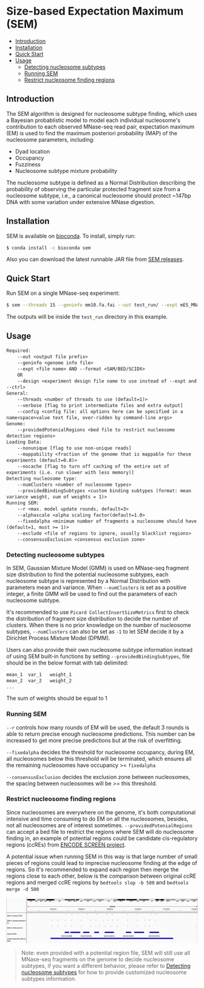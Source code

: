 # Size-based Expectation Maximum (SEM)<a name="sem"></a>

- [Introduction](#intro)
- [Installation](#install)
- [Quick Start](#quick-start)
- [Usage](#usage)
  * [Detecting nucleosome subtypes](#subtype)
  * [Running SEM](#run)
  * [Restrict nucleosome finding regions](#restrict)

## Introduction<a name="intro"></a>

The SEM algorithm is designed for nucleosome subtype finding, which uses a Bayesian probablistic model to model each individual nucleosome's contribution to each observed MNase-seq read pair, expectation maximum (EM) is used to find the maximum posteriori probability (MAP) of the nucleosome parameters, including:

- Dyad location
- Occupancy
- Fuzziness
- Nucleosome subtype mixture probability

The nucleosome subtype is defined as a Normal Distribution describing the probability of observing the particular protected fragment size from a nucleosome subtype, i.e., a canonical nucleosome should protect ~147bp DNA with some variation under extensive MNase digestion.


## Installation<a name="install"></a>

SEM is available on [bioconda](https://bioconda.github.io/). To install, simply run:

```bash
$ conda install -c bioconda sem
```

Also you can download the latest runnable JAR file from [SEM releases](https://github.com/YenLab/SEM/releases).

## Quick Start<a name="quick-start"></a>

Run SEM on a single MNase-seq experiment:

```bash
$ sem --threads 15 --geninfo mm10.fa.fai --out test_run/ --expt mES_MNase-seq.bam --format SAM 
```

The outputs will be inside the `test_run` directory in this example.

## Usage<a name="usage"></a>

```
Required:
	--out <output file prefix>
	--geninfo <genome info file>
	--expt <file name> AND --format <SAM/BED/SCIDX>
	OR
	--design <experiment design file name to use instead of --expt and --ctrl>
General:
	--threads <number of threads to use (default=1)>
	--verbose [flag to print intermediate files and extra output]
	--config <config file: all options here can be specified in a name<space>value text file, over-ridden by command-line args>
Genome:
	--providedPotenialRegions <bed file to restrict nucleosome detection regions> 
Loading Data:
	--nonunique [flag to use non-unique reads]
	--mappability <fraction of the genome that is mappable for these experiments (default=0.8)>
	--nocache [flag to turn off caching of the entire set of experiments (i.e. run slower with less memory)]
Detecting nucleosome type:
	--numClusters <number of nucleosome types> 
	--providedBindingSubtypes <custom binding subtypes (format: mean variance weight, sum of weights = 1)> 
Running SEM:
	--r <max. model update rounds, default=3>
	--alphascale <alpha scaling factor(default=1.0>
	--fixedalpha <minimum number of fragments a nucleosome should have (default=1, must >= 1)>
	--exclude <file of regions to ignore, usually blacklist regions>
	--consensusExclusion <consensus exclusion zone>
```

### Detecting nucleosome subtypes<a name="subtype"></a>

In SEM, Gaussian Mixture Model (GMM) is used on MNase-seq fragment size distribution to find the potential nucleosome subtypes, each nucleosome subtype is represented by a Normal Distribution with parameters mean and variance. When `--numClusters` is set as a positive integer, a finite GMM will be used to find out the parameters of each nucleosome subtype.

It's recommended to use `Picard CollectInsertSizeMetrics` first to check the distribution of fragment size distribution to decide the number of clusters. When there is no prior knowledge on the number of nucleosome subtypes, `--numClusters` can also be set as `-1` to let SEM decide it by a Dirichlet Process Mixture Model (DPMM).

Users can also provide their own nucleosome subtype information instead of using SEM built-in functions by setting `--providedBindingSubtypes`, file should be in the below format with tab delimited:

```
mean_1	var_1	weight_1
mean_2	var_2	weight_2
...
```

The sum of weights should be equal to 1

### Running SEM<a name="run"></a>

`--r` controls how many rounds of EM will be used, the default 3 rounds is able to return precise enough nucleosome predictions. This number can be increased to get more precise predictions but at the risk of overfitting.

`--fixedalpha` decides the threshold for nucleosome occupancy, during EM, all nucleosomes below this threshold will be terminated, which ensures all the remaining nucleosomes have occupancy >= `fixedalpha`

`--consensusExclusion` decides the exclusion zone between nucleosomes, the spacing between nucleosomes will be >= this threshold.

### Restrict nucleosome finding regions<a name="restrict"></a>

Since nucleosomes are everywhere on the genome, it's both computational intensive and time consuming to do EM on all the nucleosomes, besides, not all nucleosomes are of interest sometimes. `--providedPotenialRegions` can accept a bed file to restrict the regions where SEM will do nucleosome finding in, an example of potential regions could be candidate cis-regulatory regions (ccREs) from [ENCODE SCREEN project](https://screen.encodeproject.org/).

A potential issue when running SEM in this way is that large number of small pieces of regions could lead to imprecise nucleosome finding at the edge of regions. So it's recommended to expand each region then merge the regions close to each other, below is the comparison between original ccRE regions and merged ccRE regions by `bedtools slop -b 500` and `bedtools merge -d 500`

![example region of user provided regions](https://raw.githubusercontent.com/YenLab/SEM/master/images/igv_comparison_expanded_merged_ccREs.png)

> Note: even provided with a potential region file, SEM will still use all MNase-seq fragments on the genome to decide nucleosome subtypes, if you want a different behavior, please refer to [Detecting nucleosome subtypes](#subtype) for how to provide customized nucleosome subtypes information.







